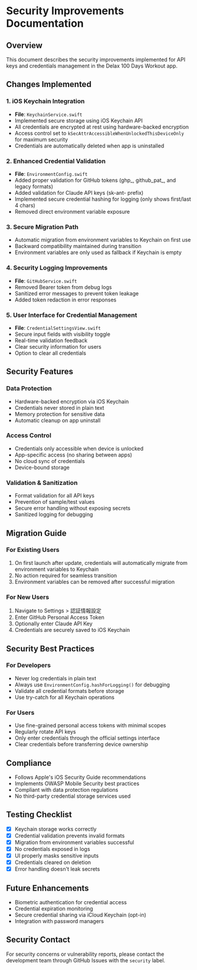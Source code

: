# Security Improvements Documentation

## Overview
This document describes the security improvements implemented for API keys and credentials management in the Delax 100 Days Workout app.

## Changes Implemented

### 1. iOS Keychain Integration
- **File**: `KeychainService.swift`
- Implemented secure storage using iOS Keychain API
- All credentials are encrypted at rest using hardware-backed encryption
- Access control set to `kSecAttrAccessibleWhenUnlockedThisDeviceOnly` for maximum security
- Credentials are automatically deleted when app is uninstalled

### 2. Enhanced Credential Validation
- **File**: `EnvironmentConfig.swift`
- Added proper validation for GitHub tokens (ghp_, github_pat_, and legacy formats)
- Added validation for Claude API keys (sk-ant- prefix)
- Implemented secure credential hashing for logging (only shows first/last 4 chars)
- Removed direct environment variable exposure

### 3. Secure Migration Path
- Automatic migration from environment variables to Keychain on first use
- Backward compatibility maintained during transition
- Environment variables are only used as fallback if Keychain is empty

### 4. Security Logging Improvements
- **File**: `GitHubService.swift`
- Removed Bearer token from debug logs
- Sanitized error messages to prevent token leakage
- Added token redaction in error responses

### 5. User Interface for Credential Management
- **File**: `CredentialSettingsView.swift`
- Secure input fields with visibility toggle
- Real-time validation feedback
- Clear security information for users
- Option to clear all credentials

## Security Features

### Data Protection
- Hardware-backed encryption via iOS Keychain
- Credentials never stored in plain text
- Memory protection for sensitive data
- Automatic cleanup on app uninstall

### Access Control
- Credentials only accessible when device is unlocked
- App-specific access (no sharing between apps)
- No cloud sync of credentials
- Device-bound storage

### Validation & Sanitization
- Format validation for all API keys
- Prevention of sample/test values
- Secure error handling without exposing secrets
- Sanitized logging for debugging

## Migration Guide

### For Existing Users
1. On first launch after update, credentials will automatically migrate from environment variables to Keychain
2. No action required for seamless transition
3. Environment variables can be removed after successful migration

### For New Users
1. Navigate to Settings > 認証情報設定
2. Enter GitHub Personal Access Token
3. Optionally enter Claude API Key
4. Credentials are securely saved to iOS Keychain

## Security Best Practices

### For Developers
- Never log credentials in plain text
- Always use `EnvironmentConfig.hashForLogging()` for debugging
- Validate all credential formats before storage
- Use try-catch for all Keychain operations

### For Users
- Use fine-grained personal access tokens with minimal scopes
- Regularly rotate API keys
- Only enter credentials through the official settings interface
- Clear credentials before transferring device ownership

## Compliance
- Follows Apple's iOS Security Guide recommendations
- Implements OWASP Mobile Security best practices
- Compliant with data protection regulations
- No third-party credential storage services used

## Testing Checklist
- [x] Keychain storage works correctly
- [x] Credential validation prevents invalid formats
- [x] Migration from environment variables successful
- [x] No credentials exposed in logs
- [x] UI properly masks sensitive inputs
- [x] Credentials cleared on deletion
- [x] Error handling doesn't leak secrets

## Future Enhancements
- Biometric authentication for credential access
- Credential expiration monitoring
- Secure credential sharing via iCloud Keychain (opt-in)
- Integration with password managers

## Security Contact
For security concerns or vulnerability reports, please contact the development team through GitHub Issues with the `security` label.